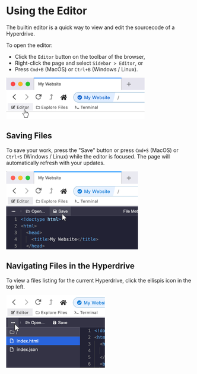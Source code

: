 # Using the Editor

The builtin editor is a quick way to view and edit the sourcecode of a Hyperdrive.

To open the editor:

* Click the `Editor` button on the toolbar of the browser,
* Right-click the page and select `Sidebar > Editor`, or
* Press `Cmd+B` \(MacOS\) or `Ctrl+B` \(Windows / Linux\).

![](../.gitbook/assets/open-editor.png)

## Saving Files

To save your work, press the "Save" button or press `Cmd+S` \(MacOS\) or `Ctrl+S` \(Windows / Linux\) while the editor is focused. The page will automatically refresh with your updates.

![](../.gitbook/assets/editor-save.png)

## Navigating Files in the Hyperdrive

To view a files listing for the current Hyperdrive, click the ellispis icon in the top left.

![](../.gitbook/assets/editor-list-files.png)



